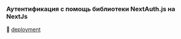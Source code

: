 ### Аутентификация с помощь библиотеки NextAuth.js на NextJs
🚀 [deployment](https://chilisten-blog.vercel.app)
